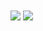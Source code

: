 <!--
**kevin-pek/kevin-pek** is a ✨ _special_ ✨ repository because its `README.md` (this file) appears on your GitHub profile.

Here are some ideas to get you started:

- 🔭 I’m currently working on ...
- 🌱 I’m currently learning ...
- 👯 I’m looking to collaborate on ...
- 🤔 I’m looking for help with ...
- 💬 Ask me about ...
- 📫 How to reach me: ...
- 😄 Pronouns: ...
- ⚡ Fun fact: ...
-->
<div display="flex" justify-content="space-between">
  <img align="center" src="https://github-readme-stats-kevin-pek.vercel.app/api?username=kevin-pek&theme=tokyonight" />
  <img align="center" src="https://github-readme-stats-kevin-pek.vercel.app/api/top-langs?username=kevin-pek&theme=tokyonight" />
</div>
